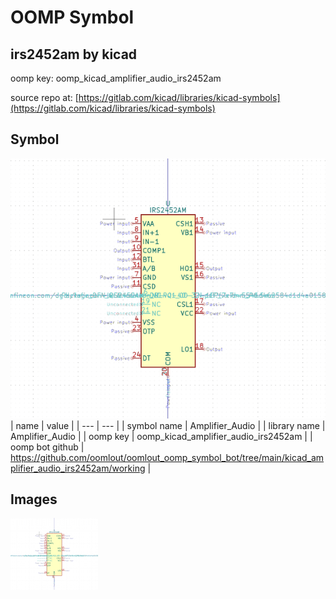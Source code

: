 # OOMP Symbol  
## irs2452am  by kicad  
  
oomp key: oomp_kicad_amplifier_audio_irs2452am  
  
source repo at: [https://gitlab.com/kicad/libraries/kicad-symbols](https://gitlab.com/kicad/libraries/kicad-symbols)  
## Symbol  
  
[![working.png](working_600.png)](working.png)  
| name | value | 
| --- | --- | 
| symbol name | Amplifier_Audio | 
| library name | Amplifier_Audio | 
| oomp key | oomp_kicad_amplifier_audio_irs2452am | 
| oomp bot github | https://github.com/oomlout/oomlout_oomp_symbol_bot/tree/main/kicad_amplifier_audio_irs2452am/working | 
## Images  
  
[![working.png](working_140.png)](working.png)  
